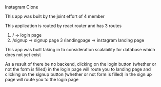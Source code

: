 Instagram Clone

This app was built by the joint effort of 4 member

This application is routed by react router and has 3 routes
1) / -> login page
2) /signup -> signup page
3  /landingpage -> instagram landing page

This app was built taking in to consideration scalability for database which does not yet exist

As a result of there be no backend, clicking on the login button (whether or not the form is filled) in the login page will route you to landing page 
and clicking on the signup button (whether or not form is filled) in the sign up page will route you to the login page
